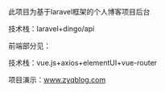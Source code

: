 此项目为基于laravel框架的个人博客项目后台

技术栈：laravel+dingo/api

前端部分见：

技术栈：vue.js+axios+elementUI+vue-router

项目演示：www.zyqblog.com
